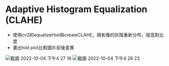 # Adaptive Histogram Equalization (CLAHE)
- 使用cv2的equalizeHist與createCLAHE，將影像的灰階重新分布，提高對比度
- 畫出hist plot比較圖片前後差異

![截圖 2022-10-04 下午4 27 16](https://user-images.githubusercontent.com/107407057/193771707-82a31cdb-45ea-43b0-a334-5bcdf2655c9b.png)
![截圖 2022-10-04 下午4 26 23](https://user-images.githubusercontent.com/107407057/193771617-da7ef75c-04d1-4a01-a97e-1d4c053850cc.png)
